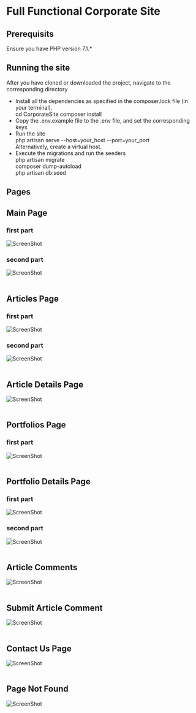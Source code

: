 # Full Functional Corporate Site

## Prerequisits
Ensure you have PHP version 7.1.*

## Running the site
After you have cloned or downloaded the project, navigate to the corresponding directory
<ul>
  <li>
       Install all the dependencies as specified in the composer.lock file (in your terminal). <br/>
       cd CorporateSite 
       composer install
  </li>
  <li>
      Copy the .env.example file to the .env file, and set the corresponding keys
  </li>
  <li>
      Run the site <br/>
      php artisan serve --host=your_host --port=your_port <br/> 
      Alternatively, create a virtual host. <br/>
  </li>
  <li>
     Execute the migrations and run the seeders <br/> 
     php artisan migrate <br/>
     composer dump-autoload <br/>
     php artisan db:seed <br/>
  </li>
</ul>

## Pages
## Main Page 
   ### first part
![ScreenShot](https://i.imgur.com/8f4kj37.png)
 <br/> 
  ### second part
![ScreenShot](https://i.imgur.com/eUPQQ7T.png) 
<br/> <br/>

 ## Articles Page 
   ### first part
![ScreenShot](https://i.imgur.com/XegKJGC.png)
 <br/>
   ### second part
![ScreenShot](https://i.imgur.com/9MCGX2q.png)
 <br/> <br/>
 ## Article Details Page
  
![ScreenShot](https://i.imgur.com/omYJ1Am.png)
 <br/> <br/>

 ## Portfolios Page
  ### first part 
![ScreenShot](https://i.imgur.com/UzKrLMN.png)
 <br/> <br/>
## Portfolio Details Page
  ### first part
![ScreenShot](https://i.imgur.com/5P4fAIO.png)
 <br/> 
  ### second part
![ScreenShot](https://i.imgur.com/hH8OnCw.png)
 <br/> <br/>
## Article Comments
![ScreenShot](https://i.imgur.com/cVV3PJQ.png)
 <br/> <br/>
 ## Submit Article Comment
![ScreenShot](https://i.imgur.com/mHGspew.png)
 <br/> <br/>
## Contact Us Page
![ScreenShot](https://i.imgur.com/8gWK7Tc.png)
 <br/> <br/>
## Page Not Found 
![ScreenShot](https://i.imgur.com/STeVldk.png)

